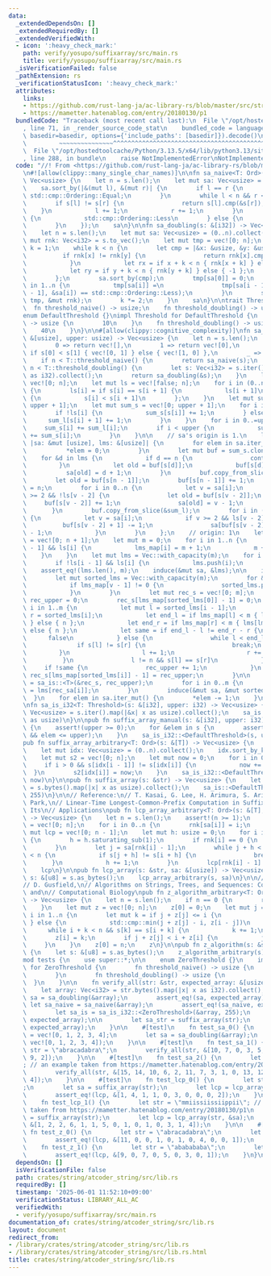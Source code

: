 ```yaml
---
data:
  _extendedDependsOn: []
  _extendedRequiredBy: []
  _extendedVerifiedWith:
  - icon: ':heavy_check_mark:'
    path: verify/yosupo/suffixarray/src/main.rs
    title: verify/yosupo/suffixarray/src/main.rs
  _isVerificationFailed: false
  _pathExtension: rs
  _verificationStatusIcon: ':heavy_check_mark:'
  attributes:
    links:
    - https://github.com/rust-lang-ja/ac-library-rs/blob/master/src/string.rs
    - https://mametter.hatenablog.com/entry/20180130/p1
  bundledCode: "Traceback (most recent call last):\n  File \"/opt/hostedtoolcache/Python/3.13.5/x64/lib/python3.13/site-packages/onlinejudge_verify/documentation/build.py\"\
    , line 71, in _render_source_code_stat\n    bundled_code = language.bundle(stat.path,\
    \ basedir=basedir, options={'include_paths': [basedir]}).decode()\n          \
    \         ~~~~~~~~~~~~~~~^^^^^^^^^^^^^^^^^^^^^^^^^^^^^^^^^^^^^^^^^^^^^^^^^^^^^^^^^^^^^^^^^^\n\
    \  File \"/opt/hostedtoolcache/Python/3.13.5/x64/lib/python3.13/site-packages/onlinejudge_verify/languages/rust.py\"\
    , line 288, in bundle\n    raise NotImplementedError\nNotImplementedError\n"
  code: "//! From <https://github.com/rust-lang-ja/ac-library-rs/blob/master/src/string.rs>\n\
    \n#![allow(clippy::many_single_char_names)]\n\nfn sa_naive<T: Ord>(s: &[T]) ->\
    \ Vec<usize> {\n    let n = s.len();\n    let mut sa: Vec<usize> = (0..n).collect();\n\
    \    sa.sort_by(|&(mut l), &(mut r)| {\n        if l == r {\n            return\
    \ std::cmp::Ordering::Equal;\n        }\n        while l < n && r < n {\n    \
    \        if s[l] != s[r] {\n                return s[l].cmp(&s[r]);\n        \
    \    }\n            l += 1;\n            r += 1;\n        }\n        if l == n\
    \ {\n            std::cmp::Ordering::Less\n        } else {\n            std::cmp::Ordering::Greater\n\
    \        }\n    });\n    sa\n}\n\nfn sa_doubling(s: &[i32]) -> Vec<usize> {\n\
    \    let n = s.len();\n    let mut sa: Vec<usize> = (0..n).collect();\n    let\
    \ mut rnk: Vec<i32> = s.to_vec();\n    let mut tmp = vec![0; n];\n    let mut\
    \ k = 1;\n    while k < n {\n        let cmp = |&x: &usize, &y: &usize| {\n  \
    \          if rnk[x] != rnk[y] {\n                return rnk[x].cmp(&rnk[y]);\n\
    \            }\n            let rx = if x + k < n { rnk[x + k] } else { -1 };\n\
    \            let ry = if y + k < n { rnk[y + k] } else { -1 };\n            rx.cmp(&ry)\n\
    \        };\n        sa.sort_by(cmp);\n        tmp[sa[0]] = 0;\n        for i\
    \ in 1..n {\n            tmp[sa[i]] =\n                tmp[sa[i - 1]] + i32::from(cmp(&sa[i\
    \ - 1], &sa[i]) == std::cmp::Ordering::Less);\n        }\n        std::mem::swap(&mut\
    \ tmp, &mut rnk);\n        k *= 2;\n    }\n    sa\n}\n\ntrait Threshold {\n  \
    \  fn threshold_naive() -> usize;\n    fn threshold_doubling() -> usize;\n}\n\n\
    enum DefaultThreshold {}\nimpl Threshold for DefaultThreshold {\n    fn threshold_naive()\
    \ -> usize {\n        10\n    }\n    fn threshold_doubling() -> usize {\n    \
    \    40\n    }\n}\n\n#[allow(clippy::cognitive_complexity)]\nfn sa_is<T: Threshold>(s:\
    \ &[usize], upper: usize) -> Vec<usize> {\n    let n = s.len();\n    match n {\n\
    \        0 => return vec![],\n        1 => return vec![0],\n        2 => return\
    \ if s[0] < s[1] { vec![0, 1] } else { vec![1, 0] },\n        _ => (),\n    }\n\
    \    if n < T::threshold_naive() {\n        return sa_naive(s);\n    }\n    if\
    \ n < T::threshold_doubling() {\n        let s: Vec<i32> = s.iter().map(|&x| x\
    \ as i32).collect();\n        return sa_doubling(&s);\n    }\n    let mut sa =\
    \ vec![0; n];\n    let mut ls = vec![false; n];\n    for i in (0..n - 1).rev()\
    \ {\n        ls[i] = if s[i] == s[i + 1] {\n            ls[i + 1]\n        } else\
    \ {\n            s[i] < s[i + 1]\n        };\n    }\n    let mut sum_l = vec![0;\
    \ upper + 1];\n    let mut sum_s = vec![0; upper + 1];\n    for i in 0..n {\n\
    \        if !ls[i] {\n            sum_s[s[i]] += 1;\n        } else {\n      \
    \      sum_l[s[i] + 1] += 1;\n        }\n    }\n    for i in 0..=upper {\n   \
    \     sum_s[i] += sum_l[i];\n        if i < upper {\n            sum_l[i + 1]\
    \ += sum_s[i];\n        }\n    }\n\n    // sa's origin is 1.\n    let induce =\
    \ |sa: &mut [usize], lms: &[usize]| {\n        for elem in sa.iter_mut() {\n \
    \           *elem = 0;\n        }\n        let mut buf = sum_s.clone();\n    \
    \    for &d in lms {\n            if d == n {\n                continue;\n   \
    \         }\n            let old = buf[s[d]];\n            buf[s[d]] += 1;\n \
    \           sa[old] = d + 1;\n        }\n        buf.copy_from_slice(&sum_l);\n\
    \        let old = buf[s[n - 1]];\n        buf[s[n - 1]] += 1;\n        sa[old]\
    \ = n;\n        for i in 0..n {\n            let v = sa[i];\n            if v\
    \ >= 2 && !ls[v - 2] {\n                let old = buf[s[v - 2]];\n           \
    \     buf[s[v - 2]] += 1;\n                sa[old] = v - 1;\n            }\n \
    \       }\n        buf.copy_from_slice(&sum_l);\n        for i in (0..n).rev()\
    \ {\n            let v = sa[i];\n            if v >= 2 && ls[v - 2] {\n      \
    \          buf[s[v - 2] + 1] -= 1;\n                sa[buf[s[v - 2] + 1]] = v\
    \ - 1;\n            }\n        }\n    };\n    // origin: 1\n    let mut lms_map\
    \ = vec![0; n + 1];\n    let mut m = 0;\n    for i in 1..n {\n        if !ls[i\
    \ - 1] && ls[i] {\n            lms_map[i] = m + 1;\n            m += 1;\n    \
    \    }\n    }\n    let mut lms = Vec::with_capacity(m);\n    for i in 1..n {\n\
    \        if !ls[i - 1] && ls[i] {\n            lms.push(i);\n        }\n    }\n\
    \    assert_eq!(lms.len(), m);\n    induce(&mut sa, &lms);\n\n    if m > 0 {\n\
    \        let mut sorted_lms = Vec::with_capacity(m);\n        for &v in &sa {\n\
    \            if lms_map[v - 1] != 0 {\n                sorted_lms.push(v - 1);\n\
    \            }\n        }\n        let mut rec_s = vec![0; m];\n        let mut\
    \ rec_upper = 0;\n        rec_s[lms_map[sorted_lms[0]] - 1] = 0;\n        for\
    \ i in 1..m {\n            let mut l = sorted_lms[i - 1];\n            let mut\
    \ r = sorted_lms[i];\n            let end_l = if lms_map[l] < m { lms[lms_map[l]]\
    \ } else { n };\n            let end_r = if lms_map[r] < m { lms[lms_map[r]] }\
    \ else { n };\n            let same = if end_l - l != end_r - r {\n          \
    \      false\n            } else {\n                while l < end_l {\n      \
    \              if s[l] != s[r] {\n                        break;\n           \
    \         }\n                    l += 1;\n                    r += 1;\n      \
    \          }\n                l != n && s[l] == s[r]\n            };\n       \
    \     if !same {\n                rec_upper += 1;\n            }\n           \
    \ rec_s[lms_map[sorted_lms[i]] - 1] = rec_upper;\n        }\n\n        let rec_sa\
    \ = sa_is::<T>(&rec_s, rec_upper);\n        for i in 0..m {\n            sorted_lms[i]\
    \ = lms[rec_sa[i]];\n        }\n        induce(&mut sa, &mut sorted_lms);\n  \
    \  }\n    for elem in sa.iter_mut() {\n        *elem -= 1;\n    }\n    sa\n}\n\
    \nfn sa_is_i32<T: Threshold>(s: &[i32], upper: i32) -> Vec<usize> {\n    let s:\
    \ Vec<usize> = s.iter().map(|&x| x as usize).collect();\n    sa_is::<T>(&s, upper\
    \ as usize)\n}\n\npub fn suffix_array_manual(s: &[i32], upper: i32) -> Vec<usize>\
    \ {\n    assert!(upper >= 0);\n    for &elem in s {\n        assert!(0 <= elem\
    \ && elem <= upper);\n    }\n    sa_is_i32::<DefaultThreshold>(s, upper)\n}\n\n\
    pub fn suffix_array_arbitrary<T: Ord>(s: &[T]) -> Vec<usize> {\n    let n = s.len();\n\
    \    let mut idx: Vec<usize> = (0..n).collect();\n    idx.sort_by_key(|&i| &s[i]);\n\
    \    let mut s2 = vec![0; n];\n    let mut now = 0;\n    for i in 0..n {\n   \
    \     if i > 0 && s[idx[i - 1]] != s[idx[i]] {\n            now += 1;\n      \
    \  }\n        s2[idx[i]] = now;\n    }\n    sa_is_i32::<DefaultThreshold>(&s2,\
    \ now)\n}\n\npub fn suffix_array(s: &str) -> Vec<usize> {\n    let s2: Vec<usize>\
    \ = s.bytes().map(|x| x as usize).collect();\n    sa_is::<DefaultThreshold>(&s2,\
    \ 255)\n}\n\n// Reference:\n// T. Kasai, G. Lee, H. Arimura, S. Arikawa, and K.\
    \ Park,\n// Linear-Time Longest-Common-Prefix Computation in Suffix Arrays and\
    \ Its\n// Applications\npub fn lcp_array_arbitrary<T: Ord>(s: &[T], sa: &[usize])\
    \ -> Vec<usize> {\n    let n = s.len();\n    assert!(n >= 1);\n    let mut rnk\
    \ = vec![0; n];\n    for i in 0..n {\n        rnk[sa[i]] = i;\n    }\n    let\
    \ mut lcp = vec![0; n - 1];\n    let mut h: usize = 0;\n    for i in 0..n - 1\
    \ {\n        h = h.saturating_sub(1);\n        if rnk[i] == 0 {\n            continue;\n\
    \        }\n        let j = sa[rnk[i] - 1];\n        while j + h < n && i + h\
    \ < n {\n            if s[j + h] != s[i + h] {\n                break;\n     \
    \       }\n            h += 1;\n        }\n        lcp[rnk[i] - 1] = h;\n    }\n\
    \    lcp\n}\n\npub fn lcp_array(s: &str, sa: &[usize]) -> Vec<usize> {\n    let\
    \ s: &[u8] = s.as_bytes();\n    lcp_array_arbitrary(s, sa)\n}\n\n// Reference:\n\
    // D. Gusfield,\n// Algorithms on Strings, Trees, and Sequences: Computer Science\
    \ and\n// Computational Biology\npub fn z_algorithm_arbitrary<T: Ord>(s: &[T])\
    \ -> Vec<usize> {\n    let n = s.len();\n    if n == 0 {\n        return vec![];\n\
    \    }\n    let mut z = vec![0; n];\n    z[0] = 0;\n    let mut j = 0;\n    for\
    \ i in 1..n {\n        let mut k = if j + z[j] <= i {\n            0\n       \
    \ } else {\n            std::cmp::min(j + z[j] - i, z[i - j])\n        };\n  \
    \      while i + k < n && s[k] == s[i + k] {\n            k += 1;\n        }\n\
    \        z[i] = k;\n        if j + z[j] < i + z[i] {\n            j = i;\n   \
    \     }\n    }\n    z[0] = n;\n    z\n}\n\npub fn z_algorithm(s: &str) -> Vec<usize>\
    \ {\n    let s: &[u8] = s.as_bytes();\n    z_algorithm_arbitrary(s)\n}\n\n#[cfg(test)]\n\
    mod tests {\n    use super::*;\n\n    enum ZeroThreshold {}\n    impl Threshold\
    \ for ZeroThreshold {\n        fn threshold_naive() -> usize {\n            0\n\
    \        }\n        fn threshold_doubling() -> usize {\n            0\n      \
    \  }\n    }\n\n    fn verify_all(str: &str, expected_array: &[usize]) {\n    \
    \    let array: Vec<i32> = str.bytes().map(|x| x as i32).collect();\n        let\
    \ sa = sa_doubling(&array);\n        assert_eq!(sa, expected_array);\n       \
    \ let sa_naive = sa_naive(&array);\n        assert_eq!(sa_naive, expected_array);\n\
    \        let sa_is = sa_is_i32::<ZeroThreshold>(&array, 255);\n        assert_eq!(sa_is,\
    \ expected_array);\n\n        let sa_str = suffix_array(str);\n        assert_eq!(sa_str,\
    \ expected_array);\n    }\n\n    #[test]\n    fn test_sa_0() {\n        let array\
    \ = vec![0, 1, 2, 3, 4];\n        let sa = sa_doubling(&array);\n        assert_eq!(sa,\
    \ vec![0, 1, 2, 3, 4]);\n    }\n\n    #[test]\n    fn test_sa_1() {\n        let\
    \ str = \"abracadabra\";\n        verify_all(str, &[10, 7, 0, 3, 5, 8, 1, 4, 6,\
    \ 9, 2]);\n    }\n\n    #[test]\n    fn test_sa_2() {\n        let str = \"mmiissiissiippii\"\
    ; // an example taken from https://mametter.hatenablog.com/entry/20180130/p1\n\
    \        verify_all(str, &[15, 14, 10, 6, 2, 11, 7, 3, 1, 0, 13, 12, 9, 5, 8,\
    \ 4]);\n    }\n\n    #[test]\n    fn test_lcp_0() {\n        let str = \"abracadabra\"\
    ;\n        let sa = suffix_array(str);\n        let lcp = lcp_array(str, &sa);\n\
    \        assert_eq!(lcp, &[1, 4, 1, 1, 0, 3, 0, 0, 0, 2]);\n    }\n\n    #[test]\n\
    \    fn test_lcp_1() {\n        let str = \"mmiissiissiippii\"; // an example\
    \ taken from https://mametter.hatenablog.com/entry/20180130/p1\n        let sa\
    \ = suffix_array(str);\n        let lcp = lcp_array(str, &sa);\n        assert_eq!(lcp,\
    \ &[1, 2, 2, 6, 1, 1, 5, 0, 1, 0, 1, 0, 3, 1, 4]);\n    }\n\n    #[test]\n   \
    \ fn test_z_0() {\n        let str = \"abracadabra\";\n        let lcp = z_algorithm(str);\n\
    \        assert_eq!(lcp, &[11, 0, 0, 1, 0, 1, 0, 4, 0, 0, 1]);\n    }\n\n    #[test]\n\
    \    fn test_z_1() {\n        let str = \"ababababa\";\n        let lcp = z_algorithm(str);\n\
    \        assert_eq!(lcp, &[9, 0, 7, 0, 5, 0, 3, 0, 1]);\n    }\n}\n"
  dependsOn: []
  isVerificationFile: false
  path: crates/string/atcoder_string/src/lib.rs
  requiredBy: []
  timestamp: '2025-06-01 11:52:10+09:00'
  verificationStatus: LIBRARY_ALL_AC
  verifiedWith:
  - verify/yosupo/suffixarray/src/main.rs
documentation_of: crates/string/atcoder_string/src/lib.rs
layout: document
redirect_from:
- /library/crates/string/atcoder_string/src/lib.rs
- /library/crates/string/atcoder_string/src/lib.rs.html
title: crates/string/atcoder_string/src/lib.rs
---
```

